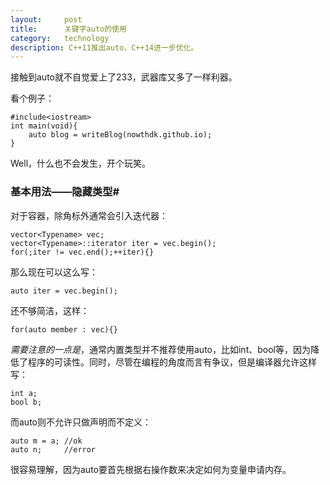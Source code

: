 ```yaml
---
layout:     post
title:      关键字auto的使用
category: 	technology
description: C++11推出auto，C++14进一步优化。
---
```


接触到auto就不自觉爱上了233，武器库又多了一样利器。

看个例子：

	#include<iostream>
	int main(void){
		auto blog = writeBlog(nowthdk.github.io);
	}

Well，什么也不会发生，开个玩笑。
### 基本用法——隐藏类型#
对于容器，除角标外通常会引入迭代器：

	vector<Typename> vec;
	vector<Typename>::iterator iter = vec.begin();
	for(;iter != vec.end();++iter){}

那么现在可以这么写：

	auto iter = vec.begin();

还不够简洁，这样：

	for(auto member : vec){}

*需要注意的一点是*，通常内置类型并不推荐使用auto，比如int、bool等，因为降低了程序的可读性。同时，尽管在编程的角度而言有争议，但是编译器允许这样写：

	int a;
	bool b;

而auto则不允许只做声明而不定义：

	auto m = a; //ok
	auto n;		//error

很容易理解，因为auto要首先根据右操作数来决定如何为变量申请内存。